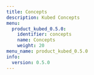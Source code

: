 ```yaml
---
title: Concepts
description: Kubed Concepts
menu:
  product_kubed_0.5.0:
    identifier: concepts
    name: Concepts
    weight: 20
menu_name: product_kubed_0.5.0
info:
  version: 0.5.0
---
```


